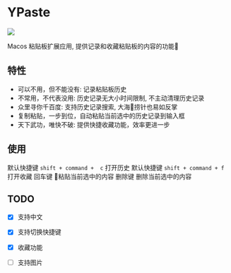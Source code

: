 #  YPaste
![](https://github.com/qwertyyb/YPaste/workflows/CI/badge.svg)

Macos 粘贴板扩展应用, 提供记录和收藏粘贴板的内容的功能


## 特性
- 可以不用，但不能没有: 记录粘贴板历史
- 不常用，不代表没用: 历史记录无大小时间限制, 不主动清理历史记录
- 众里寻你千百度: 支持历史记录搜索, 大海捞针也易如反掌
- 复制粘贴，一步到位，自动粘贴当前选中的历史记录到输入框
- 天下武功，唯快不破: 提供快捷收藏功能，效率更进一步

## 使用
默认快捷键 `shift + command +  c` 打开历史
默认快捷键 `shift + command + f` 打开收藏
回车键 粘贴当前选中的内容
删除键 删除当前选中的内容

## TODO
- [x] 支持中文
- [x] 支持切换快捷键
- [x] 收藏功能
- [ ] 支持图片

